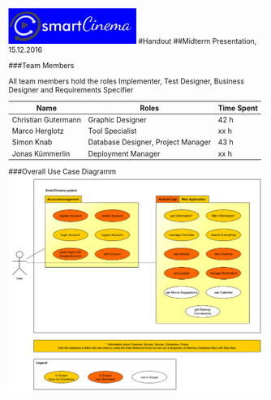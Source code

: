 <img src="https://github.com/tinf15b4-kino/kino-web/blob/develop/documents/Logo/Logo_blue_background.png" alt="logo_smartcinema" width="50%"/>
#Handout
##Midterm Presentation, 15.12.2016

###Team Members

All team members hold the roles Implementer, Test Designer, Business Designer and Requirements Specifier

| Name | Roles | Time Spent |
|------|-------|------------|
| Christian Gutermann | Graphic Designer | 42 h |
| Marco Herglotz | Tool Specialist | xx h |
| Simon Knab | Database Designer, Project Manager | 43 h |
| Jonas Kümmerlin | Deployment Manager | xx h |

###Overall Use Case Diagramm
![OUCD][oucd]




<!-- Link definitions: -->
[bg]: https://github.com/tinf15b4-kino/kino-web/blob/develop/documents/Logo/Logo_blue_background.png
[oucd]: https://github.com/tinf15b4-kino/kino-web/blob/master/documents/UC/OUCD.png
